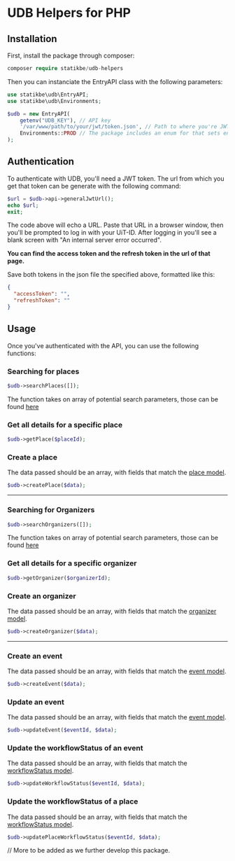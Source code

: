 # UDB Helpers for PHP


## Installation

First, install the package through composer:

````php
composer require statikbe/udb-helpers
````

Then you can instanciate the EntryAPI class with the following parameters:

`````php
use statikbe\udb\EntryAPI;
use statikbe\udb\Environments;

$udb = new EntryAPI(
    getenv("UDB_KEY"), // API key
    '/var/www/path/to/your/jwt/token.json', // Path to where you're JWT token will be stored
    Environments::PROD // The package includes an enum for that sets endpoints based in environment
);

`````


## Authentication

To authenticate with UDB, you'll need a JWT token. The url from which you get that token can be generate with the following command:

````php
$url = $udb->api->generalJwtUrl();
echo $url; 
exit;
````

The code above will echo a URL. Paste that URL in a browser window, then you'll be prompted to log in with your UiT-ID.
After logging in you'll see a blank screen with "An internal server error occurred". 

**You can find the access token and the refresh token in the url of that page.**

Save both tokens in the json file the specified above, formatted like this:

````json
{
  "accessToken": "",
  "refreshToken": ""
}
````

## Usage

Once you've authenticated with the API, you can use the following functions:


### Searching for places
````php
$udb->searchPlaces([]);
````
The function takes on array of potential search parameters, those can be found [here](https://docs.publiq.be/docs/uitdatabank/search-api/reference/operations/list-places)


### Get all details for a specific place
````php
$udb->getPlace($placeId);
````

### Create a place
The data passed should be an array, with fields that match the [place model](https://docs.publiq.be/docs/uitdatabank/entry-api/reference/operations/create-a-place).
````php
$udb->createPlace($data);
````


---

### Searching for Organizers
````php
$udb->searchOrganizers([]);
````
The function takes on array of potential search parameters, those can be found [here](https://docs.publiq.be/docs/uitdatabank/search-api/reference/operations/list-organizers)


### Get all details for a specific organizer
````php
$udb->getOrganizer($organizerId);
````

### Create an organizer
The data passed should be an array, with fields that match the [organizer model](https://docs.publiq.be/docs/uitdatabank/entry-api/reference/operations/create-a-organizer).
````php
$udb->createOrganizer($data);
````

---

### Create an event
The data passed should be an array, with fields that match the [event model](https://docs.publiq.be/docs/uitdatabank/entry-api/reference/operations/create-a-event).
````php
$udb->createEvent($data);
````

### Update an event
The data passed should be an array, with fields that match the [event model](https://docs.publiq.be/docs/uitdatabank/entry-api/reference/operations/update-a-event).
````php
$udb->updateEvent($eventId, $data);
````

### Update the workflowStatus of an event
The data passed should be an array, with fields that match the [workflowStatus model](https://docs.publiq.be/docs/uitdatabank/entry-api/reference/operations/update-a-event-workflow-status).
````php
$udb->updateWorkflowStatus($eventId, $data);
````

### Update the workflowStatus of a place
The data passed should be an array, with fields that match the [workflowStatus model](https://docs.publiq.be/docs/uitdatabank/entry-api/reference/operations/update-a-place-workflow-status).
````php
$udb->updatePlaceWorkflowStatus($eventId, $data);
````

// More to be added as we further develop this package.
